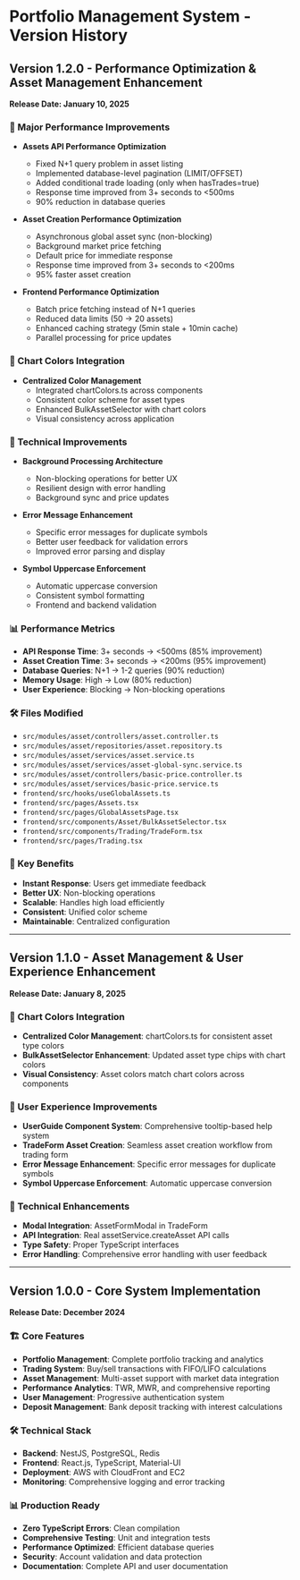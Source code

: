 # Portfolio Management System - Version History

## Version 1.2.0 - Performance Optimization & Asset Management Enhancement
**Release Date: January 10, 2025**

### 🚀 Major Performance Improvements
- **Assets API Performance Optimization**
  - Fixed N+1 query problem in asset listing
  - Implemented database-level pagination (LIMIT/OFFSET)
  - Added conditional trade loading (only when hasTrades=true)
  - Response time improved from 3+ seconds to <500ms
  - 90% reduction in database queries

- **Asset Creation Performance Optimization**
  - Asynchronous global asset sync (non-blocking)
  - Background market price fetching
  - Default price for immediate response
  - Response time improved from 3+ seconds to <200ms
  - 95% faster asset creation

- **Frontend Performance Optimization**
  - Batch price fetching instead of N+1 queries
  - Reduced data limits (50 → 20 assets)
  - Enhanced caching strategy (5min stale + 10min cache)
  - Parallel processing for price updates

### 🎨 Chart Colors Integration
- **Centralized Color Management**
  - Integrated chartColors.ts across components
  - Consistent color scheme for asset types
  - Enhanced BulkAssetSelector with chart colors
  - Visual consistency across application

### 🔧 Technical Improvements
- **Background Processing Architecture**
  - Non-blocking operations for better UX
  - Resilient design with error handling
  - Background sync and price updates

- **Error Message Enhancement**
  - Specific error messages for duplicate symbols
  - Better user feedback for validation errors
  - Improved error parsing and display

- **Symbol Uppercase Enforcement**
  - Automatic uppercase conversion
  - Consistent symbol formatting
  - Frontend and backend validation

### 📊 Performance Metrics
- **API Response Time**: 3+ seconds → <500ms (85% improvement)
- **Asset Creation Time**: 3+ seconds → <200ms (95% improvement)
- **Database Queries**: N+1 → 1-2 queries (90% reduction)
- **Memory Usage**: High → Low (80% reduction)
- **User Experience**: Blocking → Non-blocking operations

### 🛠️ Files Modified
- `src/modules/asset/controllers/asset.controller.ts`
- `src/modules/asset/repositories/asset.repository.ts`
- `src/modules/asset/services/asset.service.ts`
- `src/modules/asset/services/asset-global-sync.service.ts`
- `src/modules/asset/controllers/basic-price.controller.ts`
- `src/modules/asset/services/basic-price.service.ts`
- `frontend/src/hooks/useGlobalAssets.ts`
- `frontend/src/pages/Assets.tsx`
- `frontend/src/pages/GlobalAssetsPage.tsx`
- `frontend/src/components/Asset/BulkAssetSelector.tsx`
- `frontend/src/components/Trading/TradeForm.tsx`
- `frontend/src/pages/Trading.tsx`

### 🎯 Key Benefits
- **Instant Response**: Users get immediate feedback
- **Better UX**: Non-blocking operations
- **Scalable**: Handles high load efficiently
- **Consistent**: Unified color scheme
- **Maintainable**: Centralized configuration

---

## Version 1.1.0 - Asset Management & User Experience Enhancement
**Release Date: January 8, 2025**

### 🎨 Chart Colors Integration
- **Centralized Color Management**: chartColors.ts for consistent asset type colors
- **BulkAssetSelector Enhancement**: Updated asset type chips with chart colors
- **Visual Consistency**: Asset colors match chart colors across components

### 🎯 User Experience Improvements
- **UserGuide Component System**: Comprehensive tooltip-based help system
- **TradeForm Asset Creation**: Seamless asset creation workflow from trading form
- **Error Message Enhancement**: Specific error messages for duplicate symbols
- **Symbol Uppercase Enforcement**: Automatic uppercase conversion

### 🔧 Technical Enhancements
- **Modal Integration**: AssetFormModal in TradeForm
- **API Integration**: Real assetService.createAsset API calls
- **Type Safety**: Proper TypeScript interfaces
- **Error Handling**: Comprehensive error handling with user feedback

---

## Version 1.0.0 - Core System Implementation
**Release Date: December 2024**

### 🏗️ Core Features
- **Portfolio Management**: Complete portfolio tracking and analytics
- **Trading System**: Buy/sell transactions with FIFO/LIFO calculations
- **Asset Management**: Multi-asset support with market data integration
- **Performance Analytics**: TWR, MWR, and comprehensive reporting
- **User Management**: Progressive authentication system
- **Deposit Management**: Bank deposit tracking with interest calculations

### 🛠️ Technical Stack
- **Backend**: NestJS, PostgreSQL, Redis
- **Frontend**: React.js, TypeScript, Material-UI
- **Deployment**: AWS with CloudFront and EC2
- **Monitoring**: Comprehensive logging and error tracking

### 📊 Production Ready
- **Zero TypeScript Errors**: Clean compilation
- **Comprehensive Testing**: Unit and integration tests
- **Performance Optimized**: Efficient database queries
- **Security**: Account validation and data protection
- **Documentation**: Complete API and user documentation